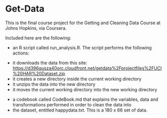 # Get-Data
This is the final course project for the Getting and Cleaning Data Course at Johns Hopkins, via Coursera.

Included here are the following:

* an R script called run_analysis.R. The script performs the following actions:
+ it downloads the data from this site: https://d396qusza40orc.cloudfront.net/getdata%2Fprojectfiles%2FUCI%20HAR%20Dataset.zip 
+ it creates a new directory inside the current working directory
+ it unzips the data into the new directory
+ it moves the current working directory into the new working directory

* a codebook called CodeBook.md that explains the variables, data and transformations performed in order to clean the data into
* the dataset, entitled happydata.txt. This is a 180 x 66 set of data.


